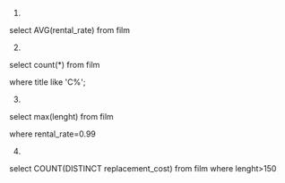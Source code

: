 1)

select AVG(rental_rate) from film

2)

select count(*) from film

where title like 'C%';

3)

select max(lenght) from film

where rental_rate=0.99

4)

select COUNT(DISTINCT replacement_cost) from film
where lenght>150
